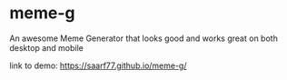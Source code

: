 # meme-g

An awesome Meme Generator that looks good and works great on both desktop and mobile


link to demo:
https://saarf77.github.io/meme-g/

